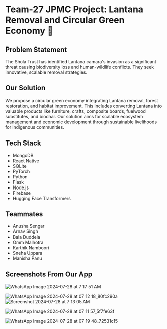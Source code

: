 # Team-27 JPMC Project: Lantana Removal and Circular Green Economy 🌿

## Problem Statement
The Shola Trust has identified Lantana camara's invasion as a significant threat causing biodiversity loss and human-wildlife conflicts. They seek innovative, scalable removal strategies.

## Our Solution
We propose a circular green economy integrating Lantana removal, forest restoration, and habitat improvement. This includes converting Lantana into valuable products like furniture, crafts, composite boards, fuelwood substitutes, and biochar. Our solution aims for scalable ecosystem management and economic development through sustainable livelihoods for indigenous communities.

## Tech Stack
- MongoDB
- React Native
- SQLite
- PyTorch
- Python
- Flask
- Node.js
- Firebase
- Hugging Face Transformers

## Teammates
- Anusha Sengar
- Arnav Singh
- Bala Duddela
- Omm Malhotra
- Karthik Namboori
- Sneha Uppara
- Manisha Panu

## Screenshots From Our App
![WhatsApp Image 2024-07-28 at 7 17 51 AM](https://github.com/user-attachments/assets/76036cb1-3b57-47e2-b131-ac0de9929b80)

![WhatsApp Image 2024-07-28 at 07 12 18_80fc290a](https://github.com/user-attachments/assets/83b5ae42-c8ba-436d-9414-4bab08298b22)
![Screenshot 2024-07-28 at 7 13 05 AM](https://github.com/user-attachments/assets/bdb982bf-8b79-482d-a483-f35090d47c6e)


![WhatsApp Image 2024-07-28 at 07 11 57_5f7fe63f](https://github.com/user-attachments/assets/564ddfb0-af8c-48f1-a354-b4f2d74dab86)


![WhatsApp Image 2024-07-28 at 07 19 48_72531c15](https://github.com/user-attachments/assets/3c751620-5ae6-432f-a6a2-d1e6c583bb86)



